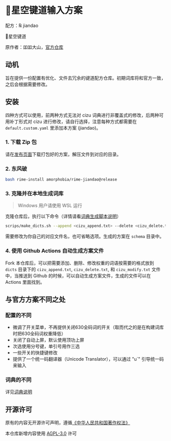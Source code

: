 # 🌟️星空键道输入方案

配方：℞ jiandao

🌟️星空键道

原作者：吅吅大山，[官方仓库](https://github.com/xkinput/Rime_JD)

## 动机

旨在提供一份配置有优化、文件去冗余的键道配方仓库。初期词库将和官方一致，之后会根据需要修改。

## 安装

四种方式可以使用，前两种方式无法对 cizu 词典进行非覆盖式的修改，后两种可用补丁形式对 cizu 进行修改，请自行选择，注意每种方式都需要在 `default.custom.yaml` 里添加本方案 (jiandao)。

### 1. 下载 Zip 包

请在[发布页面](https://github.com/amorphobia/rime-jiandao/releases)下载打包好的方案，解压文件到对应的目录。

### 2. 东风破

```bash
bash rime-install amorphobia/rime-jiandao@release
```

### 3. 克隆并在本地生成词库

> Windows 用户请使用 WSL 运行

克隆仓库后，执行以下命令（详情请看[词典生成脚本说明](scripts/README.md)）

```bash
scrips/make_dicts.sh --append <cizu_append.txt> --delete <cizu_delete.txt> --modify <cizu_modify.txt>
```

需要修改为你自己的对应文件名，也可省略选项。生成的方案在 `schema` 目录中。

### 4. 使用 Github Actions 自动生成方案文件

Fork 本仓库后，可以把需要添加、删除、修改权重的词语按需要的格式放到 `dicts` 目录下的 `cizu_append.txt`, `cizu_delete.txt`, 和 `cizu_modify.txt` 文件中，当推送到 Github 的时候，可以自动生成方案文件，生成的文件可以在 Actions 里面找到。

## 与官方方案不同之处

### 配置的不同

- 微调了开关菜单，不再提供关闭630全码词的开关（取而代之的是在构建词库时把630全码词权重降低）
- 关闭了自动上屏，默认使用顶功上屏
- 次选使用分号键，单引号用作三选
- 一些开关的快捷键修改
- 提供了一个统一码翻译器（Unicode Translator），可以通过 "u`" 引导统一码来输入

### 词典的不同

详见[词典说明](dicts/README.md)

## 开源许可

原有的内容无开源许可声明，遵循[《中华人民共和国著作权法》](http://www.npc.gov.cn/npc/c30834/202011/848e73f58d4e4c5b82f69d25d46048c6.shtml)

本仓库新增内容使用 [AGPL-3.0](LICENSE) 许可
